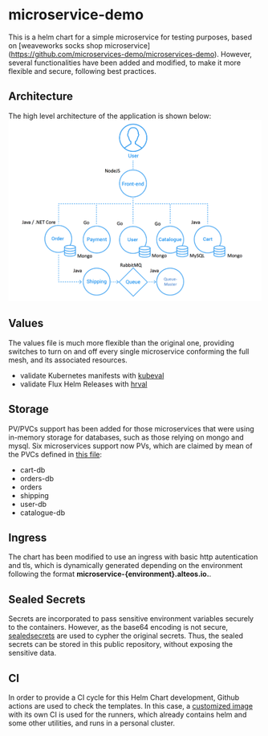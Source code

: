# microservice-demo

This is a helm chart for a simple microservice for testing purposes, based on [weaveworks socks shop microservice] (https://github.com/microservices-demo/microservices-demo). However, several functionalities have been added and modified, to make it more flexible and secure, following best practices.

## Architecture
The high level architecture of the application is shown below:
![Architecture](https://github.com/microservices-demo/microservices-demo.github.io/blob/HEAD/assets/Architecture.png)

## Values

The values file is much more flexible than the original one, providing switches to turn on and off every single microservice conforming the full mesh, and its associated resources.
* validate Kubernetes manifests with [kubeval](https://github.com/instrumenta/kubeval)
* validate Flux Helm Releases with [hrval](https://github.com/stefanprodan/hrval-action)

## Storage
PV/PVCs support has been added for those microservices that were using in-memory storage for databases, such as those relying on mongo and mysql. Six microservices support now PVs, which are claimed by mean of the PVCs defined in [this file]():
* cart-db
* orders-db
* orders
* shipping
* user-db
* catalogue-db

## Ingress
The chart has been modified to use an ingress with basic http autentication and tls, which is dynamically generated depending on the environment following the format **microservice-{environment}.alteos.io.**.

## Sealed Secrets
Secrets are incorporated to pass sensitive environment variables securely to the containers. However, as the base64 encoding is not secure, [sealedsecrets](https://github.com/bitnami-labs/sealed-secrets) are used to cypher the original secrets. Thus, the sealed secrets can be stored in this public repository, without exposing the sensitive data.

## CI
In order to provide a CI cycle for this Helm Chart development, Github actions are used to check the templates. In this case, a [customized image](https://github.com/mifonpe/github-runner) with its own CI is used for the runners, which already contains helm and some other utilities, and runs in a personal cluster. 


